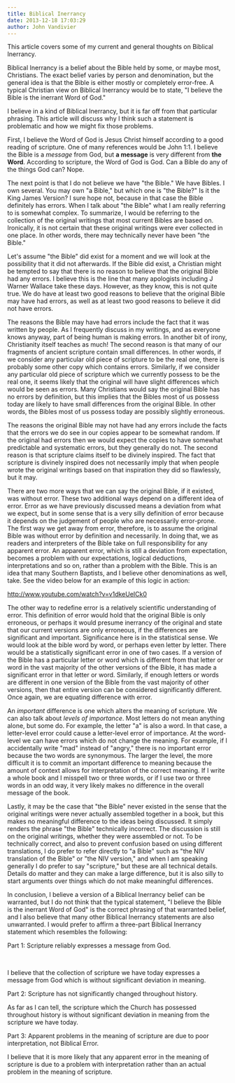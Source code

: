 ```yaml
---
title: Biblical Inerrancy
date: 2013-12-18 17:03:29
author: John Vandivier
---
```




This article covers some of my current and general thoughts on Biblical Inerrancy.

Biblical Inerrancy is a belief about the Bible held by some, or maybe most, Christians. The exact belief varies by person and denomination, but the general idea is that the Bible is either mostly or completely error-free. A typical Christian view on Biblical Inerrancy would be to state, \"I believe the Bible is the inerrant Word of God.\"

I believe in a kind of Biblical Inerrancy, but it is far off from that particular phrasing. This article will discuss why I think such a statement is problematic and how we might fix those problems.

First, I believe the Word of God is Jesus Christ himself according to a good reading of scripture. One of many references would be John 1:1. I believe the Bible is a <em>message</em> from God, but <strong>a message</strong> is very different from <strong>the Word</strong>. According to scripture, the Word of God is God. Can a Bible do any of the things God can? Nope.<em>
</em>

The next point is that I do not believe we have \"the Bible.\" We have Bibles. I own several. You may own \"a Bible,\" but which one is \"the Bible?\" Is it the King James Version? I sure hope not, because in that case the Bible definitely has errors. When I talk about \"the Bible\" what I am really referring to is somewhat complex. To summarize, I would be referring to the collection of the original writings that most current Bibles are based on. Ironically, it is not certain that these original writings were ever collected in one place. In other words, there may technically never have been \"the Bible.\"

Let's assume \"the Bible\" did exist for a moment and we will look at the possibility that it did not afterwards. If the Bible did exist, a Christian might be tempted to say that there is no reason to believe that the original Bible had any errors. I believe this is the line that many apologists including J Warner Wallace take these days. However, as they know, this is not quite true. We do have at least two good reasons to believe that the original Bible may have had errors, as well as at least two good reasons to believe it did not have errors.

The reasons the Bible may have had errors include the fact that it was written by people. As I frequently discuss in my writings, and as everyone knows anyway, part of being human is making errors. In another bit of irony, Christianity itself teaches as much! The second reason is that many of our fragments of ancient scripture contain small differences. In other words, if we consider any particular old piece of scripture to be the real one, there is probably some other copy which contains errors. Similarly, if we consider any particular old piece of scripture which we currently possess to be the real one, it seems likely that the original will have slight differences which would be seen as errors. Many Christians would say the original Bible has no errors by definition, but this implies that the Bibles most of us possess today are likely to have small differences from the original Bible. In other words, the Bibles most of us possess today are possibly slightly erroneous.

The reasons the original Bible may not have had any errors include the facts that the errors we do see in our copies appear to be somewhat random. If the original had errors then we would expect the copies to have somewhat predictable and systematic errors, but they generally do not. The second reason is that scripture claims itself to be divinely inspired. The fact that scripture is divinely inspired does not necessarily imply that when people wrote the original writings based on that inspiration they did so flawlessly, but it may.

There are two more ways that we can say the original Bible, if it existed, was without error. These two additional ways depend on a different idea of error. Error as we have previously discussed means a deviation from what we expect, but in some sense that is a very silly definition of error because it depends on the judgement of people who are necessarily error-prone. The first way we get away from error, therefore, is to assume the original Bible was without error by definition and necessarily. In doing that, we as readers and interpreters of the Bible take on full responsibility for any apparent error. An apparent error, which is still a deviation from expectation, becomes a problem with our expectations, logical deductions, interpretations and so on, rather than a problem with the Bible. This is an idea that many Southern Baptists, and I believe other denominations as well, take. See the video below for an example of this logic in action:

http://www.youtube.com/watch?v=v1dkeUeICk0

The other way to redefine error is a relatively scientific understanding of error. This definition of error would hold that the original Bible is only erroneous, or perhaps it would presume inerrancy of the original and state that our current versions are only erroneous, if the differences are significant and important. Significance here is in the statistical sense. We would look at the bible word by word, or perhaps even letter by letter. There would be a statistically significant error in one of two cases. If a version of the Bible has a particular letter or word which is different from that letter or word in the vast majority of the other versions of the Bible, it has made a significant error in that letter or word. Similarly, if enough letters or words are different in one version of the Bible from the vast majority of other versions, then that entire version can be considered significantly different. Once again, we are equating difference with error.

An <i>important</i> difference is one which alters the meaning of scripture. We can also talk about <em>levels of importance</em>. Most letters do not mean anything alone, but some do. For example, the letter \"a\" is also a word. In that case, a letter-level error could cause a letter-level error of importance. At the word-level we can have errors which do not change the meaning. For example, if I accidentally write \"mad\" instead of \"angry,\" there is no important error because the two words are synonymous. The larger the level, the more difficult it is to commit an important difference to meaning because the amount of context allows for interpretation of the correct meaning. If I write a whole book and I misspell two or three words, or if I use two or three words in an odd way, it very likely makes no difference in the overall message of the book.

Lastly, it may be the case that \"the Bible\" never existed in the sense that the original writings were never actually assembled together in a book, but this makes no meaningful difference to the ideas being discussed. It simply renders the phrase \"the Bible\" technically incorrect. The discussion is still on the original writings, whether they were assembled or not. To be technically correct, and also to prevent confusion based on using different translations, I do prefer to refer directly to \"a Bible\" such as \"the NIV translation of the Bible\" or \"the NIV version,\" and when I am speaking generally I do prefer to say \"scripture,\" but these are all technical details. Details do matter and they can make a large difference, but it is also silly to start arguments over things which do not make meaningful differences.

In conclusion, I believe a version of a Biblical Inerrancy belief can be warranted, but I do not think that the typical statement, \"I believe the Bible is the inerrant Word of God\" is the correct phrasing of that warranted belief, and I also believe that many other Biblical Inerrancy statements are also unwarranted. I would prefer to affirm a three-part Biblical Inerrancy statement which resembles the following:

Part 1: Scripture reliably expresses a message from God.

&nbsp;

I believe that the collection of scripture we have today expresses a message from God which is without significant deviation in meaning.

Part 2: Scripture has not significantly changed throughout history.

As far as I can tell, the scripture which the Church has possessed throughout history is without significant deviation in meaning from the scripture we have today.

Part 3: Apparent problems in the meaning of scripture are due to poor interpretation, not Biblical Error.

I believe that it is more likely that any apparent error in the meaning of scripture is due to a problem with interpretation rather than an actual problem in the meaning of scripture.